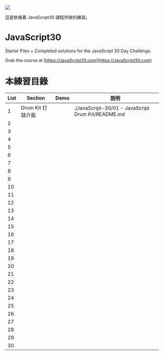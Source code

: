 ﻿![](https://javascript30.com/images/JS3-social-share.png)

這是依循著 JavaScript30 課程所做的練習。

# JavaScript30

Starter Files + Completed solutions for the JavaScript 30 Day Challenge.

Grab the course at [https://JavaScript30.com](https://JavaScript30.com)

# 本練習目錄

| List | Section           | Demo | 說明                                               |
| ---- | ----------------- | ---- | -------------------------------------------------- |
| 1    | Drum Kit 打鼓介面 |      | ./JavaScript-30/01 - JavaScript Drum Kit/README.md |
| 2    |                   |      |                                                    |
| 3    |                   |      |                                                    |
| 4    |                   |      |                                                    |
| 5    |                   |      |                                                    |
| 6    |                   |      |                                                    |
| 7    |                   |      |                                                    |
| 8    |                   |      |                                                    |
| 9    |                   |      |                                                    |
| 10   |                   |      |                                                    |
| 11   |                   |      |                                                    |
| 12   |                   |      |                                                    |
| 13   |                   |      |                                                    |
| 14   |                   |      |                                                    |
| 15   |                   |      |                                                    |
| 16   |                   |      |                                                    |
| 17   |                   |      |                                                    |
| 18   |                   |      |                                                    |
| 19   |                   |      |                                                    |
| 20   |                   |      |                                                    |
| 21   |                   |      |                                                    |
| 22   |                   |      |                                                    |
| 23   |                   |      |                                                    |
| 24   |                   |      |                                                    |
| 25   |                   |      |                                                    |
| 26   |                   |      |                                                    |
| 27   |                   |      |                                                    |
| 28   |                   |      |                                                    |
| 29   |                   |      |                                                    |
| 30   |                   |      |                                                    |
